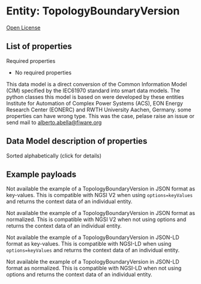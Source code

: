 Entity: TopologyBoundaryVersion  
===============================  
[Open License](https://github.com/smart-data-models//dataModel.EnergyCIM/blob/master/TopologyBoundaryVersion/LICENSE.md)  

## List of properties  

Required properties  
- No required properties    
This data model is a direct conversion of the Common Information Model (CIM) specified by the IEC61970 standard into smart data models. The python classes this model is based on were developed by these entities Institute for Automation of Complex Power Systems (ACS), EON Energy Research Center (EONERC) and RWTH University Aachen, Germany. some properties can have wrong type. This was the case, pelase raise an issue or send mail to alberto.abella@fiware.org  
## Data Model description of properties  
Sorted alphabetically (click for details)  
## Example payloads    
Not available the example of a TopologyBoundaryVersion in JSON format as key-values. This is compatible with NGSI V2 when  using `options=keyValues` and returns the context data of an individual entity.  
Not available the example of a TopologyBoundaryVersion in JSON format as normalized. This is compatible with NGSI V2 when not using options and returns the context data of an individual entity.  
Not available the example of a TopologyBoundaryVersion in JSON-LD format as key-values. This is compatible with NGSI-LD when  using `options=keyValues` and returns the context data of an individual entity.  
Not available the example of a TopologyBoundaryVersion in JSON-LD format as normalized. This is compatible with NGSI-LD when not using options and returns the context data of an individual entity.  
